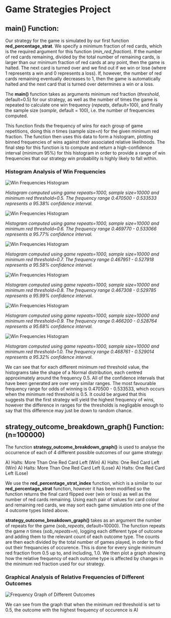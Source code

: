 # Game Strategies Project

## main() Function:
Our strategy for the game is simulated by our first function **red_percentage_strat**. We specify a minimum fraction of red cards, which is the required argument for this function (*min_red_fraction*). If the number of red cards remaining, divided by the total number of remaining cards, is larger than our minimum fraction of red cards at any point, then the game is halted. The next card is turned over and we find out if we win or lose (where 1 represents a win and 0 represents a loss). If, however, the number of red cards remaining eventually decreases to 1, then the game is automatically halted and the next card that is turned over determines a win or a loss.

The **main()** function takes as arguments minimum red fraction (*threshold*, default=0.5) for our strategy, as well as the number of times the game is repeated to calculate one win frequency (*repeats*, default=100), and finally the sample size (*sample*, default = 100), i.e. the number of frequencies computed.

This function finds the frequency of wins for each group of game repetitions, doing this *n* times (sample size=*n*) for the given minimum red fraction. The function then uses this data to form a histogram, plotting binned frequencies of wins against their associated relative likelihoods. The final step for this function is to compute and return a high-confidence interval (minimum 95%) for this histogram in order to provide a range of win frequencies that our strategy win probability is highly likely to fall within.

### Histogram Analysis of Win Frequencies

![Win Frequencies Histogram](/src/win_freq_histograms/confidence_histogram_50.png)

*Histogram computed using game repeats=1000, sample size=10000 and minimum red threshold=0.5. The frequency range 0.470500 - 0.533533 represents a 95.38% confidence interval.*

![Win Frequencies Histogram](/src/win_freq_histograms/confidence_histogram_60.png)

*Histogram computed using game repeats=1000, sample size=10000 and minimum red threshold=0.6. The frequency range 0.469770 - 0.533066 represents a 95.77% confidence interval.*

![Win Frequencies Histogram](/src/win_freq_histograms/confidence_histogram_70.png)

*Histogram computed using game repeats=1000, sample size=10000 and minimum red threshold=0.7. The frequency range 0.467951 - 0.527918 represents a 95.58% confidence interval.*

![Win Frequencies Histogram](/src/win_freq_histograms/confidence_histogram_80.png)

*Histogram computed using game repeats=1000, sample size=10000 and minimum red threshold=0.8. The frequency range 0.467308 - 0.529785 represents a 95.99% confidence interval.*

![Win Frequencies Histogram](/src/win_freq_histograms/confidence_histogram_90.png)

*Histogram computed using game repeats=1000, sample size=10000 and minimum red threshold=0.9. The frequency range 0.466200 - 0.528764 represents a 95.68% confidence interval.*

![Win Frequencies Histogram](/src/win_freq_histograms/confidence_histogram_100.png)

*Histogram computed using game repeats=1000, sample size=10000 and minimum red threshold=1.0. The frequency range 0.468761 - 0.529014 represents a 95.32% confidence interval.*

We can see that for each different minimum red threshold value, the histograms take the shape of a Normal distribution, each centred approximately around the frequency 0.5. All of the confidence intervals that have been generated are over very similar ranges. The most favourable frequency range for odds of winning is 0.470500 - 0.533533, which occurs when the minimum red threshold is 0.5. It could be argued that this suggests that the first strategy will yield the highest frequency of wins, however the difference in ranges for the thresholds is negligable enough to say that this difference may just be down to random chance.

## **strategy_outcome_breakdown_graph()** Function: (n=100000)
The function **strategy_outcome_breakdown_graph()** is used to analyse the occurrence of each of 4 different possible outcomes of our game strategy:

A) Halts: More Than One Red Card Left (Win)
A) Halts: One Red Card Left (Win)
A) Halts: More Than One Red Card Left (Lose)
A) Halts: One Red Card Left (Lose)

We use the **red_percentage_strat_index** function, which is a similar to our **red_percentage_strat** function, however it has been modified so the function returns the final card flipped over (win or loss) as well as the number of red cards remaining. Using each pair of values for card colour and remaining red cards, we may sort each game simulation into one of the 4 outcome types listed above.

**strategy_outcome_breakdown_graph()** takes as an argument the number of repeats for the game (*sob_repeats*, default=10000). The function repeats the game *n* times (*sob_repeats=n*), logging each different type of outcome and adding them to the relevant count of each outcome type. The counts are then each divided by the total number of games played, in order to find out their frequancies of occurence. This is done for every single minimum red fraction from 0.5 up to, and including, 1.0. We then plot a graph showing how the relative frequency of each outcome type is affected by changes in the minimum red fraction used for our strategy.

### Graphical Analysis of Relative Frequencies of Different Outcomes

![Frequency Graph of Different Outcomes](/src/outcome_freq_red_strategies.png)

We can see from the graph that when the minimum red threshold is set to 0.5, the outcome with the highest frequency of occurence is A)
